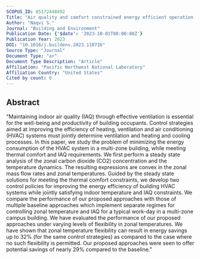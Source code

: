 ```yaml
---
SCOPUS_ID: 85172448492
Title: "Air quality and comfort constrained energy efficient operation of multi-zone buildings"
Author: "Naqvi S."
Journal: "Building and Environment"
Publication Date: {'$date': '2023-10-01T00:00:00Z'}
Publication Year: 2023
DOI: "10.1016/j.buildenv.2023.110716"
Source Type: "Journal"
Document Type: "ar"
Document Type Description: "Article"
Affiliation: "Pacific Northwest National Laboratory"
Affiliation Country: "United States"
Cited by count: 0
---
```


## Abstract
"Maintaining indoor air quality (IAQ) through effective ventilation is essential for the well-being and productivity of building occupants. Control strategies aimed at improving the efficiency of heating, ventilation and air conditioning (HVAC) systems must jointly determine ventilation and heating and cooling processes. In this paper, we study the problem of minimizing the energy consumption of the HVAC system in a multi-zone building, while meeting thermal comfort and IAQ requirements. We first perform a steady state analysis of the zonal carbon dioxide (CO2) concentration and the temperature dynamics. The resulting expressions are convex in the zonal mass flow rates and zonal temperatures. Guided by the steady state solutions for meeting the thermal comfort constraints, we develop two control policies for improving the energy efficiency of building HVAC systems while jointly satisfying indoor temperature and IAQ constraints. We compare the performance of our proposed approaches with those of multiple baseline approaches which implement separate regimes for controlling zonal temperature and IAQ for a typical work-day in a multi-zone campus building. We have evaluated the performance of our proposed approaches under varying levels of flexibility in zonal temperatures. We have shown that zonal temperature flexibility can result in energy savings up to 32% (for the same control strategies) as compared to the case where no such flexibility is permitted. Our proposed approaches were seen to offer potential savings of nearly 29% compared to the baseline."
